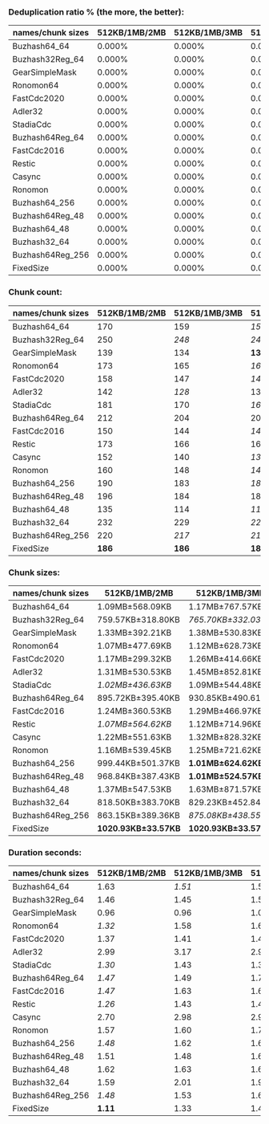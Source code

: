 ### Deduplication ratio % (the more, the better):

| names/chunk sizes | 512KB/1MB/2MB | 512KB/1MB/3MB | 512KB/1MB/4MB | 256KB/1MB/4MB | 512KB/1MB/1.25MB | 512KB/1MB/1.5MB | 512KB/1MB/1.75MB | 768KB/1MB/1.5MB | 512KB/1MB/5MB | 512KB/1MB/8MB |
| --------------- | ----------- | ----------- | ----------- | ----------- | -------------- | ------------- | -------------- | ------------- | ----------- | ----------- |
| Buzhash64_64    | 0.000%      | 0.000%      | 0.000%      | 0.000%      | 0.000%         | 0.000%        | 0.000%         | 0.000%        | 0.000%      | 0.000%      |
| Buzhash32Reg_64 | 0.000%      | 0.000%      | 0.000%      | **0.180%**  | 0.000%         | 0.000%        | 0.000%         | 0.000%        | 0.000%      | 0.000%      |
| GearSimpleMask  | 0.000%      | 0.000%      | 0.000%      | 0.000%      | 0.000%         | 0.000%        | 0.000%         | 0.000%        | 0.000%      | 0.000%      |
| Ronomon64       | 0.000%      | 0.000%      | 0.000%      | 0.000%      | 0.000%         | 0.000%        | 0.000%         | 0.000%        | 0.000%      | 0.000%      |
| FastCdc2020     | 0.000%      | 0.000%      | 0.000%      | 0.000%      | 0.000%         | 0.000%        | 0.000%         | 0.000%        | 0.000%      | 0.000%      |
| Adler32         | 0.000%      | 0.000%      | 0.000%      | 0.000%      | 0.000%         | 0.000%        | 0.000%         | 0.000%        | 0.000%      | 0.000%      |
| StadiaCdc       | 0.000%      | 0.000%      | 0.000%      | 0.000%      | 0.000%         | 0.000%        | 0.000%         | 0.000%        | 0.000%      | 0.000%      |
| Buzhash64Reg_64 | 0.000%      | 0.000%      | 0.000%      | 0.000%      | 0.000%         | 0.000%        | 0.000%         | 0.000%        | 0.000%      | 0.000%      |
| FastCdc2016     | 0.000%      | 0.000%      | 0.000%      | 0.000%      | 0.000%         | 0.000%        | 0.000%         | 0.000%        | 0.000%      | 0.000%      |
| Restic          | 0.000%      | 0.000%      | 0.000%      | 0.000%      | 0.000%         | 0.000%        | 0.000%         | 0.000%        | 0.000%      | 0.000%      |
| Casync          | 0.000%      | 0.000%      | 0.000%      | 0.000%      | 0.000%         | 0.000%        | 0.000%         | 0.000%        | 0.000%      | 0.000%      |
| Ronomon         | 0.000%      | 0.000%      | 0.000%      | 0.000%      | 0.000%         | 0.000%        | 0.000%         | 0.000%        | 0.000%      | 0.000%      |
| Buzhash64_256   | 0.000%      | 0.000%      | 0.000%      | 0.000%      | 0.000%         | 0.000%        | 0.000%         | 0.000%        | 0.000%      | 0.000%      |
| Buzhash64Reg_48 | 0.000%      | 0.000%      | 0.000%      | 0.000%      | 0.000%         | 0.000%        | 0.000%         | 0.000%        | 0.000%      | 0.000%      |
| Buzhash64_48    | 0.000%      | 0.000%      | 0.000%      | 0.000%      | 0.000%         | 0.000%        | 0.000%         | 0.000%        | 0.000%      | 0.000%      |
| Buzhash32_64    | 0.000%      | 0.000%      | 0.000%      | **0.180%**  | 0.000%         | 0.000%        | 0.000%         | 0.000%        | 0.000%      | 0.000%      |
| Buzhash64Reg_256 | 0.000%      | 0.000%      | 0.000%      | **0.137%**  | 0.000%         | 0.000%        | 0.000%         | 0.000%        | 0.000%      | 0.000%      |
| FixedSize       | 0.000%      | 0.000%      | 0.000%      | 0.000%      | 0.000%         | 0.000%        | 0.000%         | 0.000%        | 0.000%      | 0.000%      |

### Chunk count:

| names/chunk sizes | 512KB/1MB/2MB | 512KB/1MB/3MB | 512KB/1MB/4MB | 256KB/1MB/4MB | 512KB/1MB/1.25MB | 512KB/1MB/1.5MB | 512KB/1MB/1.75MB | 768KB/1MB/1.5MB | 512KB/1MB/5MB | 512KB/1MB/8MB |
| --------------- | ----------- | ----------- | ----------- | ----------- | -------------- | ------------- | -------------- | ------------- | ----------- | ----------- |
| Buzhash64_64    | 170         | 159         | *153*       | 211         | 198            | 188           | 177            | 159           | *153*       | **152**     |
| Buzhash32Reg_64 | 250         | *248*       | *248*       | 368         | 265            | 256           | 252            | **207**       | *248*       | *248*       |
| GearSimpleMask  | 139         | 134         | **132**     | 137         | 161            | 150           | 146            | 148           | **132**     | **132**     |
| Ronomon64       | 173         | 165         | *163*       | 164         | 198            | 184           | 177            | **157**       | *163*       | *162*       |
| FastCdc2020     | 158         | 147         | *144*       | 153         | 222            | 179           | 164            | 174           | **143**     | **143**     |
| Adler32         | 142         | *128*       | 130         | 135         | 182            | 165           | 151            | 148           | **125**     | **125**     |
| StadiaCdc       | 181         | 170         | *167*       | **164**     | 219            | 198           | 184            | 182           | *167*       | *166*       |
| Buzhash64Reg_64 | 212         | 204         | 203         | 253         | 236            | 228           | 219            | **196**       | *202*       | *202*       |
| FastCdc2016     | 150         | 144         | *143*       | 150         | 165            | 155           | 152            | 150           | **142**     | **142**     |
| Restic          | 173         | 166         | 160         | 220         | 205            | 193           | 180            | **157**       | *158*       | *158*       |
| Casync          | 152         | 140         | *131*       | 167         | 187            | 172           | 161            | 153           | *130*       | **129**     |
| Ronomon         | 160         | 148         | *146*       | 147         | 195            | 176           | 164            | 153           | *145*       | **144**     |
| Buzhash64_256   | 190         | 183         | *182*       | 255         | 214            | 200           | 196            | **171**       | *182*       | *182*       |
| Buzhash64Reg_48 | 196         | 184         | 184         | **179**     | 225            | 206           | 200            | 189           | *181*       | *181*       |
| Buzhash64_48    | 135         | 114         | *110*       | 133         | 173            | 154           | 145            | 139           | *105*       | **101**     |
| Buzhash32_64    | 232         | 229         | *228*       | 361         | 245            | 237           | 235            | **186**       | *228*       | *227*       |
| Buzhash64Reg_256 | 220         | *217*       | *217*       | 282         | 246            | 233           | 227            | **194**       | *217*       | *217*       |
| FixedSize       | **186**     | **186**     | **186**     | **186**     | **186**        | **186**       | **186**        | **186**       | **186**     | **186**     |

### Chunk sizes:

| names/chunk sizes | 512KB/1MB/2MB        | 512KB/1MB/3MB        | 512KB/1MB/4MB        | 256KB/1MB/4MB        | 512KB/1MB/1.25MB      | 512KB/1MB/1.5MB       | 512KB/1MB/1.75MB     | 768KB/1MB/1.5MB       | 512KB/1MB/5MB        | 512KB/1MB/8MB        |
| --------------- | -------------------- | -------------------- | -------------------- | -------------------- | --------------------- | --------------------- | -------------------- | --------------------- | -------------------- | -------------------- |
| Buzhash64_64    | 1.09MB±568.09KB      | 1.17MB±767.57KB      | 1.21MB±881.93KB      | 899.97KB±869.87KB    | *959.06KB±309.30KB*   | **1010.07KB±411.07KB** | *1.05MB±500.61KB*    | 1.17MB±329.19KB       | 1.21MB±901.34KB      | 1.22MB±958.99KB      |
| Buzhash32Reg_64 | 759.57KB±318.80KB    | *765.70KB±332.03KB*  | *765.70KB±332.03KB*  | 516.01KB±374.32KB    | 716.58KB±210.59KB     | 741.77KB±263.76KB     | 753.54KB±302.32KB    | **917.36KB±179.30KB** | *765.70KB±332.03KB*  | *765.70KB±332.03KB*  |
| GearSimpleMask  | 1.33MB±392.21KB      | 1.38MB±530.83KB      | 1.40MB±581.23KB      | 1.35MB±613.03KB      | **1.15MB±146.92KB**   | *1.24MB±247.05KB*     | 1.27MB±327.49KB      | *1.25MB±226.68KB*     | 1.40MB±583.18KB      | 1.40MB±583.18KB      |
| Ronomon64       | 1.07MB±477.69KB      | 1.12MB±628.73KB      | 1.14MB±666.05KB      | 1.13MB±682.93KB      | *959.06KB±279.99KB*   | **1.01MB±354.22KB**   | *1.05MB±418.17KB*    | 1.18MB±291.20KB       | 1.14MB±693.03KB      | 1.14MB±741.08KB      |
| FastCdc2020     | 1.17MB±299.32KB      | 1.26MB±414.66KB      | 1.29MB±508.46KB      | 1.21MB±545.20KB      | 855.37KB±254.12KB     | **1.04MB±260.48KB**   | *1.13MB±283.15KB*    | *1.07MB±232.89KB*     | 1.30MB±570.80KB      | 1.30MB±570.80KB      |
| Adler32         | 1.31MB±530.53KB      | 1.45MB±852.81KB      | 1.43MB±877.59KB      | 1.37MB±945.50KB      | **1.02MB±267.29KB**   | *1.12MB±371.72KB*     | *1.23MB±468.14KB*    | 1.25MB±284.86KB       | 1.48MB±983.53KB      | 1.48MB±983.53KB      |
| StadiaCdc       | *1.02MB±436.63KB*    | 1.09MB±544.48KB      | 1.11MB±607.44KB      | 1.13MB±828.98KB      | 867.09KB±253.10KB     | 959.06KB±316.20KB     | **1.01MB±385.04KB**  | *1.02MB±214.35KB*     | 1.11MB±639.70KB      | 1.12MB±652.84KB      |
| Buzhash64Reg_64 | 895.72KB±395.40KB    | 930.85KB±490.61KB    | 935.43KB±533.62KB    | 750.57KB±674.00KB    | 804.63KB±247.53KB     | 832.86KB±295.63KB     | 867.09KB±345.61KB    | **968.84KB±204.69KB** | *940.06KB±552.99KB*  | *940.06KB±552.99KB*  |
| FastCdc2016     | 1.24MB±360.53KB      | 1.29MB±466.97KB      | 1.30MB±536.48KB      | 1.24MB±557.25KB      | **1.12MB±189.93KB**   | *1.20MB±251.36KB*     | *1.22MB±316.35KB*    | 1.24MB±207.68KB       | 1.31MB±563.61KB      | 1.31MB±563.61KB      |
| Restic          | *1.07MB±564.62KB*    | 1.12MB±714.96KB      | 1.16MB±839.89KB      | 863.15KB±831.21KB    | 926.31KB±306.05KB     | *983.90KB±401.61KB*   | **1.03MB±488.89KB**  | 1.18MB±310.43KB       | 1.17MB±898.10KB      | 1.17MB±907.83KB      |
| Casync          | 1.22MB±551.63KB      | 1.32MB±828.32KB      | 1.42MB±987.89KB      | *1.11MB±983.09KB*    | **1015.47KB±276.18KB** | *1.08MB±371.36KB*     | 1.15MB±479.02KB      | 1.21MB±310.73KB       | 1.43MB±1.02MB        | 1.44MB±1.08MB        |
| Ronomon         | 1.16MB±539.45KB      | 1.25MB±721.62KB      | 1.27MB±789.28KB      | 1.26MB±832.56KB      | **973.81KB±281.83KB** | *1.05MB±370.66KB*     | *1.13MB±458.14KB*    | 1.21MB±299.50KB       | 1.28MB±840.92KB      | 1.29MB±868.24KB      |
| Buzhash64_256   | 999.44KB±501.37KB    | **1.01MB±624.62KB**  | *1.02MB±660.98KB*    | 744.68KB±648.06KB    | 887.35KB±313.24KB     | 949.46KB±380.64KB     | 968.84KB±448.78KB    | 1.08MB±303.33KB       | *1.02MB±662.38KB*    | *1.02MB±662.38KB*    |
| Buzhash64Reg_48 | 968.84KB±387.43KB    | **1.01MB±524.57KB**  | **1.01MB±547.44KB**  | 1.04MB±818.47KB      | 843.97KB±236.27KB     | 921.81KB±307.71KB     | 949.46KB±348.69KB    | *1004.72KB±211.86KB*  | 1.02MB±662.53KB      | 1.02MB±662.53KB      |
| Buzhash64_48    | 1.37MB±547.53KB      | 1.63MB±871.57KB      | 1.69MB±1.07MB        | 1.39MB±1.10MB        | **1.07MB±263.13KB**   | *1.20MB±363.82KB*     | *1.28MB±462.59KB*    | 1.33MB±252.33KB       | 1.77MB±1.29MB        | 1.84MB±1.47MB        |
| Buzhash32_64    | 818.50KB±383.70KB    | 829.23KB±452.84KB    | *832.86KB±491.79KB*  | 526.02KB±460.63KB    | 775.07KB±266.96KB     | 801.24KB±322.33KB     | 808.06KB±358.23KB    | **1020.93KB±274.93KB** | *832.86KB±521.77KB*  | *836.53KB±550.04KB*  |
| Buzhash64Reg_256 | 863.15KB±389.36KB    | *875.08KB±438.55KB*  | *875.08KB±441.46KB*  | 673.38KB±572.05KB    | 771.92KB±239.22KB     | 814.99KB±301.10KB     | 836.53KB±346.92KB    | **978.83KB±222.85KB** | *875.08KB±441.46KB*  | *875.08KB±441.46KB*  |
| FixedSize       | **1020.93KB±33.57KB** | **1020.93KB±33.57KB** | **1020.93KB±33.57KB** | **1020.93KB±33.57KB** | **1020.93KB±33.57KB** | **1020.93KB±33.57KB** | **1020.93KB±33.57KB** | **1020.93KB±33.57KB** | **1020.93KB±33.57KB** | **1020.93KB±33.57KB** |

### Duration seconds:

| names/chunk sizes | 512KB/1MB/2MB | 512KB/1MB/3MB | 512KB/1MB/4MB | 256KB/1MB/4MB | 512KB/1MB/1.25MB | 512KB/1MB/1.5MB | 512KB/1MB/1.75MB | 768KB/1MB/1.5MB | 512KB/1MB/5MB | 512KB/1MB/8MB |
| --------------- | ----------- | ----------- | ----------- | ----------- | -------------- | ------------- | -------------- | ------------- | ----------- | ----------- |
| Buzhash64_64    | 1.63        | *1.51*      | 1.59        | 1.74        | 1.52           | *1.50*        | 1.52           | **1.37**      | 1.60        | 1.76        |
| Buzhash32Reg_64 | 1.46        | 1.45        | 1.51        | 1.79        | 1.47           | *1.38*        | *1.41*         | **1.27**      | 1.64        | 1.72        |
| GearSimpleMask  | 0.96        | 0.96        | 1.01        | 1.05        | *0.93*         | *0.94*        | 0.95           | **0.90**      | 1.02        | 1.09        |
| Ronomon64       | *1.32*      | 1.58        | 1.65        | 1.91        | **1.29**       | 1.48          | 1.72           | *1.42*        | 1.62        | 2.08        |
| FastCdc2020     | 1.37        | 1.41        | 1.42        | 1.46        | 1.37           | **1.33**      | *1.36*         | *1.34*        | 1.46        | 1.57        |
| Adler32         | 2.99        | 3.17        | 2.95        | 3.26        | *2.84*         | *2.94*        | 3.02           | **2.70**      | 3.17        | 3.21        |
| StadiaCdc       | *1.30*      | 1.43        | 1.37        | 1.60        | 1.41           | **1.30**      | 1.41           | *1.32*        | 1.63        | 1.65        |
| Buzhash64Reg_64 | *1.47*      | 1.49        | 1.71        | 1.75        | **1.38**       | *1.39*        | 1.55           | 1.48          | 1.60        | 1.64        |
| FastCdc2016     | *1.47*      | 1.63        | 1.64        | 1.90        | 1.66           | *1.50*        | 1.55           | **1.39**      | 1.90        | 2.09        |
| Restic          | *1.26*      | 1.43        | 1.46        | 1.57        | *1.29*         | 1.31          | 1.36           | **1.19**      | 1.48        | 1.61        |
| Casync          | 2.70        | 2.98        | 2.93        | 3.50        | *2.60*         | *2.57*        | 2.76           | **2.18**      | 3.06        | 3.19        |
| Ronomon         | 1.57        | 1.60        | 1.73        | 1.78        | 1.54           | *1.47*        | *1.51*         | **1.43**      | 1.70        | 1.79        |
| Buzhash64_256   | *1.48*      | 1.62        | 1.62        | 1.84        | 1.52           | *1.44*        | 1.62           | **1.33**      | 1.70        | 1.83        |
| Buzhash64Reg_48 | 1.51        | 1.48        | 1.67        | 1.95        | *1.44*         | 1.48          | 1.58           | *1.40*        | 1.78        | **1.12**    |
| Buzhash64_48    | 1.62        | 1.63        | 1.66        | 1.70        | **1.28**       | 1.61          | *1.33*         | *1.49*        | 1.75        | 1.79        |
| Buzhash32_64    | 1.59        | 2.01        | 1.91        | 1.73        | **1.13**       | 1.32          | *1.14*         | *1.22*        | 1.39        | 1.24        |
| Buzhash64Reg_256 | *1.48*      | 1.53        | 1.65        | 1.96        | *1.41*         | 1.50          | 1.52           | **1.36**      | 1.61        | 1.87        |
| FixedSize       | **1.11**    | 1.33        | 1.41        | 1.39        | 1.21           | *1.18*        | 1.29           | 1.24          | 1.45        | *1.19*      |
